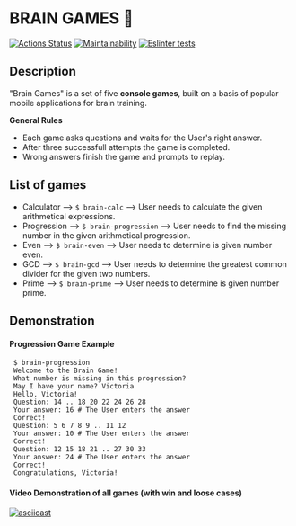 # BRAIN GAMES :game_die:
[![Actions Status](https://github.com/kyrysh/frontend-project-lvl1/workflows/hexlet-check/badge.svg)](https://github.com/kyrysh/frontend-project-lvl1/actions)
[![Maintainability](https://api.codeclimate.com/v1/badges/a99a88d28ad37a79dbf6/maintainability)](https://codeclimate.com/github/codeclimate/codeclimate/maintainability)
[![Eslinter tests](https://github.com/kyrysh/frontend-project-lvl1/workflows/tests%20lint/badge.svg)](https://github.com/kyrysh/frontend-project-lvl1/actions)

## Description
"Brain Games" is a set of five **console games**, built on a basis of popular mobile applications for brain training.

**General Rules**
- Each game asks questions and waits for the User's right answer. 
- After three successfull attempts the game is completed. 
- Wrong answers finish the game and prompts to replay.


## List of games
* Calculator --> `$ brain-calc` --> User needs to calculate the given arithmetical expressions.
* Progression --> `$ brain-progression` --> User needs to find the missing number in the given arithmetical progression.
* Even --> `$ brain-even` --> User needs to determine is given number even.
* GCD --> `$ brain-gcd` --> User needs to determine the greatest common divider for the given two numbers.
* Prime --> `$ brain-prime` --> User needs to determine is given number prime.


## Demonstration

#### Progression Game Example
```
 $ brain-progression
 Welcome to the Brain Game!
 What number is missing in this progression?
 May I have your name? Victoria
 Hello, Victoria!
 Question: 14 .. 18 20 22 24 26 28
 Your answer: 16 # The User enters the answer
 Correct!
 Question: 5 6 7 8 9 .. 11 12
 Your answer: 10 # The User enters the answer
 Correct!
 Question: 12 15 18 21 .. 27 30 33
 Your answer: 24 # The User enters the answer
 Correct!
 Congratulations, Victoria!
```

#### Video Demonstration of all games (with win and loose cases)

[![asciicast](https://asciinema.org/a/Vt8FSRTVtDn30VFVlgOvbwFJa.svg)](https://asciinema.org/a/Vt8FSRTVtDn30VFVlgOvbwFJa)